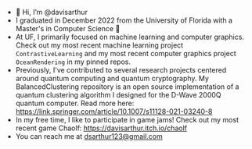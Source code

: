 - 👋 Hi, I’m @davisarthur
- I graduated in December 2022 from the University of Florida with a Master's in Computer Science 🐊
- At UF, I primarily focused on machine learning and computer graphics. Check out my most recent machine learning project ```ContrastiveLearning``` and my most recent computer graphics project ```OceanRendering``` in my pinned repos.
- Previously, I've contributed to several research projects centered around quantum computing and quantum cryptography.
My BalancedClustering repository is an open source implementation of a quantum clustering algorithm I designed for the D-Wave 2000Q quantum computer. 
Read more here: https://link.springer.com/article/10.1007/s11128-021-03240-8 
- In my free time, I like to participate in game jams! Check out my most recent game Chaolf: https://davisarthur.itch.io/chaolf
- You can reach me at dsarthur123@gmail.com

<!---
davisarthur/davisarthur is a ✨ special ✨ repository because its `README.md` (this file) appears on your GitHub profile.
You can click the Preview link to take a look at your changes.
--->
